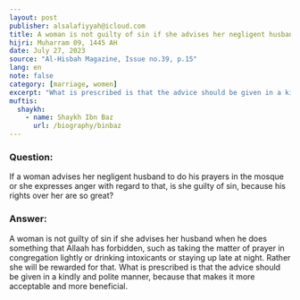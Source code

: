 ```yaml
---
layout: post
publisher: alsalafiyyah@icloud.com
title: A woman is not guilty of sin if she advises her negligent husband
hijri: Muharram 09, 1445 AH
date: July 27, 2023
source: "Al-Hisbah Magazine, Issue no.39, p.15"
lang: en
note: false
category: [marriage, women]
excerpt: "What is prescribed is that the advice should be given in a kindly and polite manner, because that makes it more acceptable and more beneficial."
muftis:
  shaykh: 
    - name: Shaykh Ibn Baz
      url: /biography/binbaz
--- 
```


### Question:

If a woman advises her negligent husband to do his prayers in the mosque or she expresses anger with regard to that, is she guilty of sin, because his rights over her are so great?

### Answer: 

A woman is not guilty of sin if she advises her husband when he does something that Allaah has forbidden, such as taking the matter of prayer in congregation lightly or drinking intoxicants or staying up late at night. Rather she will be rewarded for that. What is prescribed is that the advice should be given in a kindly and polite manner, because that makes it more acceptable and more beneficial.
